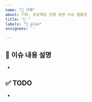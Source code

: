 ```yaml
---
name: "🚀 기획"
about: 기획, 프로젝트 진행 관련 이슈 템플릿
title: "🚀 "
labels: "🚀 plan"
assignees: ''

---
```


## 📌 이슈 내용 설명
- 

## ✅ TODO
-
